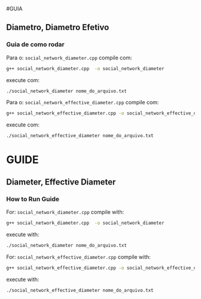#GUIA


## Diametro, Diametro Efetivo 
### Guia de como rodar

Para o: `social_network_diameter.cpp`
compile com:
```bash
g++ social_network_diameter.cpp  -o social_network_diameter
```
execute com: 
```bash
./social_network_diameter nome_do_arquivo.txt 
```

Para o: `social_network_effective_diameter.cpp`
compile com: 
```bash
g++ social_network_effective_diameter.cpp -o social_network_effective_diameter
```
execute com: 
```bash
./social_network_effective_diameter nome_do_arquivo.txt 
```

# GUIDE

## Diameter, Effective Diameter  
### How to Run Guide  

For: `social_network_diameter.cpp`
compile with:
```bash
g++ social_network_diameter.cpp  -o social_network_diameter
```
execute with: 
```bash
./social_network_diameter nome_do_arquivo.txt 
```

For: `social_network_effective_diameter.cpp`
compile with: 
```bash
g++ social_network_effective_diameter.cpp -o social_network_effective_diameter
```
execute with: 
```bash
./social_network_effective_diameter nome_do_arquivo.txt 
```
